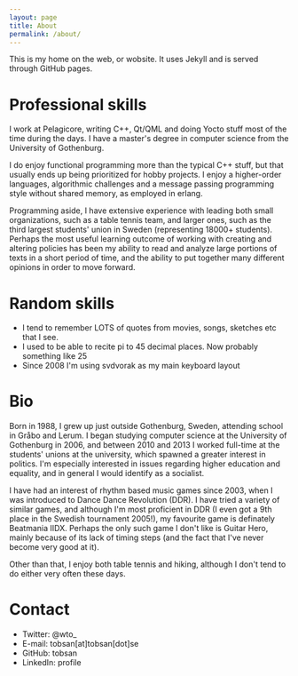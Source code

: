 ```yaml
---
layout: page
title: About
permalink: /about/
---
```


This is my home on the web, or wobsite. It uses Jekyll and is served through GitHub pages.

# Professional skills

I work at Pelagicore, writing C++, Qt/QML and doing Yocto stuff most of the time during the days. I
have a master's degree in computer science from the University of Gothenburg.

I do enjoy functional programming more than the typical C++ stuff, but that usually ends up being
prioritized for hobby projects. I enjoy a higher-order languages, algorithmic challenges and a
message passing programming style without shared memory, as employed in erlang.

Programming aside, I have extensive experience with leading both small organizations, such as a
table tennis team, and larger ones, such as the third largest students' union in Sweden
(representing 18000+ students). Perhaps the most useful learning outcome of working with creating
and altering policies has been my ability to read and analyze large portions of texts in a short
period of time, and the ability to put together many different opinions in order to move forward.

# Random skills

* I tend to remember LOTS of quotes from movies, songs, sketches etc that I see.
* I used to be able to recite pi to 45 decimal places. Now probably something like 25
* Since 2008 I'm using svdvorak as my main keyboard layout

# Bio

Born in 1988, I grew up just outside Gothenburg, Sweden, attending school in Gråbo and Lerum. I
began studying computer science at the University of Gothenburg in 2006, and between 2010 and 2013 I
worked full-time at the students' unions at the university, which spawned a greater interest in
politics. I'm especially interested in issues regarding higher education and equality, and in
general I would identify as a socialist.

I have had an interest of rhythm based music games since 2003, when I was introduced to Dance Dance
Revolution (DDR). I have tried a variety of similar games, and although I'm most proficient in DDR
(I even got a 9th place in the Swedish tournament 2005!), my favourite game is definately Beatmania
IIDX. Perhaps the only such game I don't like is Guitar Hero, mainly because of its lack of timing
steps (and the fact that I've never become very good at it).

Other than that, I enjoy both table tennis and hiking, although I don't tend to do either very often
these days.

# Contact

* Twitter: @wto_
* E-mail: tobsan[at]tobsan[dot]se
* GitHub: tobsan
* LinkedIn: profile

